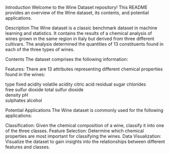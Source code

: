 Introduction
Welcome to the Wine Dataset repository! This README provides an overview of the Wine dataset, its contents, and potential applications.

Description
The Wine dataset is a classic benchmark dataset in machine learning and statistics. It contains the results of a chemical analysis of wines grown in the same region in Italy but derived from three different cultivars. The analysis determined the quantities of 13 constituents found in each of the three types of wines.

Contents
The dataset comprises the following information:

Features: There are 13 attributes representing different chemical properties found in the wines:

type
fixed acidity
volatile acidity
citric acid	
residual sugar
chlorides	
free sulfur dioxide
total sulfur dioxide	
density
pH	
sulphates
alcohol	

Potential Applications
The Wine dataset is commonly used for the following applications:

Classification: Given the chemical composition of a wine, classify it into one of the three classes.
Feature Selection: Determine which chemical properties are most important for classifying the wines.
Data Visualization: Visualize the dataset to gain insights into the relationships between different features and classes.
